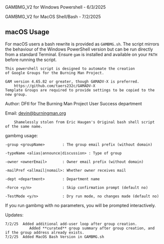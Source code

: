 GAMBMG_V2 for Windows Powershell - 6/3/2025

GAMBMG_V2 for MacOS Shell/Bash - 7/2/2025

## macOS Usage

For macOS users a bash rewrite is provided as `GAMBMG.sh`. The script
mirrors the behaviour of the Windows PowerShell version but can be run
directly from a standard Terminal. Ensure `gam` is installed and
available on your `PATH` before running the script.

	This powershell script is designed to automate the creation 
	of Google Groups for the Burning Man Project. 
	
	GAM version 4.65.82 or greater, though GAMADV-X is preferred.
		https://github.com/taers232c/GAMADV-X
	Template Groups are required to provide settings to be copied to the new group.
	
Author:		DFtI for The Burning Man Project User Success department

Email:		devin@burningman.org

		Shamelessly stolen from Eric Haugen's Original bash shell script of the same name.

gambmg usage:

    -group <groupName>        : The group email prefix (without domain)
    
    -typeName <alias|announce|discussion> : Type of group
    
    -owner <ownerEmail>       : Owner email prefix (without domain)
    
    -mailPref <allmail|nomail>: Whether owner receives mail
    
    -dept <department>        : Department name
    
    -Force <y/n>              : Skip confirmation prompt (default no)

    -TestMode <y/n>           : Dry run mode, no changes made (default no)
    

If you run gambmg with no parameters, you will be prompted interactively.

Updates:

	7/2/25 	Added additional add-user loop after group creation.
               Added **curated** group summary after group creation, and if the group address already exists.
  	7/2/25 	Added MacOS Bash Version in GAMBMG.sh
